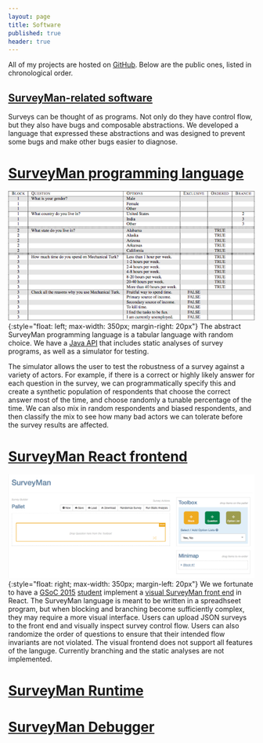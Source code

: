 ```yaml
---
layout: page
title: Software
published: true
header: true 
---
```



All of my projects are hosted on [GitHub](http://github.com). Below are the public ones, listed in chronological order.

## [SurveyMan-related software](http://surveyman.org)
Surveys can be thought of as programs. Not only do they have control flow, but they also have bugs and composable abstractions. We developed a language that expressed these abstractions and was designed to prevent some bugs and make other bugs easier to diagnose. 

# [SurveyMan programming language](http://github.com/SurveyMan/SurveyMan)
![SurveyMan Tabular Language](/assets/SMTabular.png){:style="float: left; max-width: 350px; margin-right: 20px"}
The abstract SurveyMan programming language is a tabular language with random choice. We have a [Java API](http://surveyman.github.io/SurveyMan/target/site/apidocs/index.html) that includes static analyses of survey programs, as well as a simulator for testing.

The simulator allows the user to test the robustness of a survey against a variety of actors. For example, if there is a correct or highly likely answer for each question in the survey, we can programmatically specify this and create a synthetic population of respondents that choose the correct answer most of the time, and choose randomly a tunable percentage of the time. We can also mix in random respondents and biased respondents, and then classify the mix to see how many bad actors we can tolerate before the survey results are affected. 

# [SurveyMan React frontend](http://github.com/SurveyMan/react-surveyman)
![SurveyMan Front End](/assets/SMFrontEnd.png){:style="float: right; max-width: 350px; margin-left: 20px"} We we fortunate to have a [GSoC 2015](https://developers.google.com/open-source/gsoc/?csw=1) [student](http://prakhar.me/) implement a [visual SurveyMan front end](http://surveyman.cs.umass.edu) in React. The SurveyMan language is meant to be written in a spreadhseet program, but when blocking and branching become sufficiently complex, they may require a more visual interface. Users can upload JSON surveys to the front end and visually inspect survey control flow. Users can also randomize the order of questions to ensure that their intended flow invariants are not violated. The visual frontend does not support all features of the languge. Currently branching and the static analyses are not implemented. 

# [SurveyMan Runtime](http://github.com/SurveyMan/Runner)

# [SurveyMan Debugger](http://github.com/SurveyMan/Debugger)
